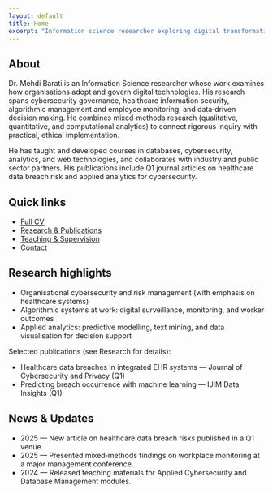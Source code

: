 ```yaml
---
layout: default
title: Home
excerpt: "Information science researcher exploring digital transformation of work, healthcare technology management, and algorithmic systems."
---
```


## About

Dr. Mehdi Barati is an Information Science researcher whose work examines how organisations adopt and govern digital technologies. His research spans cybersecurity governance, healthcare information security, algorithmic management and employee monitoring, and data‑driven decision making. He combines mixed‑methods research (qualitative, quantitative, and computational analytics) to connect rigorous inquiry with practical, ethical implementation.

He has taught and developed courses in databases, cybersecurity, analytics, and web technologies, and collaborates with industry and public sector partners. His publications include Q1 journal articles on healthcare data breach risk and applied analytics for cybersecurity.

## Quick links

- [Full CV](/cv.html)
- [Research & Publications](/research.html)
- [Teaching & Supervision](/teaching.html)
- [Contact](/contact.html)

## Research highlights

- Organisational cybersecurity and risk management (with emphasis on healthcare systems)
- Algorithmic systems at work: digital surveillance, monitoring, and worker outcomes
- Applied analytics: predictive modelling, text mining, and data visualisation for decision support

Selected publications (see Research for details):
- Healthcare data breaches in integrated EHR systems — Journal of Cybersecurity and Privacy (Q1)
- Predicting breach occurrence with machine learning — IJIM Data Insights (Q1)

## News & Updates

- 2025 — New article on healthcare data breach risks published in a Q1 venue.
- 2025 — Presented mixed‑methods findings on workplace monitoring at a major management conference.
- 2024 — Released teaching materials for Applied Cybersecurity and Database Management modules.
